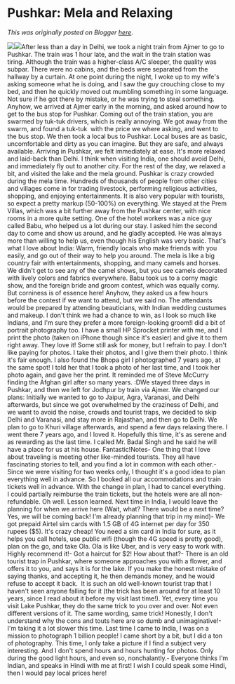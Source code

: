 # Pushkar: Mela and Relaxing

*This was originally posted on Blogger [here](https://photopensieve.blogspot.com/2018/11/pushkar-mela-and-relaxing.html)*.

![](https://blogger.googleusercontent.com/img/b/R29vZ2xl/AVvXsEgo7uTnuIqiv2b9i3KHTMppXewoL48uOEns8hDCoDmha9vg5J4PBp08I0bFLlg0XNFasrbXChmTRfPUNG7N0FxlpIjk0u8bth3Dv7cxhYWwOkCQ9VL8U4AsifO8FcFQkbMwZHYsd0yKSNSg/s5000/%255BUNSET%255D)![](https://blogger.googleusercontent.com/img/b/R29vZ2xl/AVvXsEilx_3AqS4ojx22uN7rfV9lwLH5qxsHej6Kx_rTLskPtSQVIXuTsCVySJv2fXYzOV5EmZtRxFoxbv5nhttjg69Pm_ibcIP-1CTVG3U04LPIrLCPbyeyJmMrGsEd1DAS9jmULSn1wq_zte7p/s5000/%255BUNSET%255D)After less than a day in Delhi, we took a night train from Ajmer to go to Pushkar. The train was 1 hour late, and the wait in the train station was tiring. Although the train was a higher-class A/C sleeper, the quality was subpar. There were no cabins, and the beds were separated from the hallway by a curtain. At one point during the night, I woke up to my wife's asking someone what he is doing, and I saw the guy crouching close to my bed, and then he quickly moved out mumbling something in some language. Not sure if he got there by mistake, or he was trying to steal something. Anyhow, we arrived at Ajmer early in the morning, and asked around how to get to the bus stop for Pushkar. Coming out of the train station, you are swarmed by tuk-tuk drivers, which is really annoying. We got away from the swarm, and found a tuk-tuk  with the price we where asking, and went to the bus stop. We then took a local bus to Pushkar. Local buses are as basic, uncomfortable and dirty as you can imagine. But they are safe, and always available. Arriving in Pushkar, we felt immediately at ease. It's more relaxed and laid-back than Delhi. I think when visiting India, one should avoid Delhi, and immediately fly out to another city. For the rest of the day, we relaxed a bit, and visited the lake and the mela ground. Pushkar is crazy crowded during the mela time. Hundreds of thousands of people from other cities and villages come in for trading livestock, performing religious activities, shopping, and enjoying entertainments. It is also very popular with tourists, so expect a pretty markup (50-100%) on everything. We stayed at the Prem Villas, which was a bit further away from the Pushkar center, with nice rooms in a more quite setting. One of the hotel workers was a nice guy called Babu, who helped us a lot during our stay. I asked him the second day to come and show us around, and he gladly accepted. He was always more than willing to help us, even though his English was very basic. That's what I love about India: Warm, friendly locals who make friends with you easily, and go out of their way to help you around. The mela is like a big country fair with entertainments, shopping, and many camels and horses. We didn't get to see any of the camel shows, but you see camels decorated with lively colors and fabrics everywhere. Babu took us to a corny magic show, and the foreign bride and groom contest, which was equally corny. But corniness is of essence here! Anyhow, they asked us a few hours before the contest if we want to attend, but we said no. The attendants would be prepared by attending beauticians, with Indian wedding custumes and makeup. I don't think we had a chance to win, as I look so much like Indians, and I'm sure they prefer a more foreign-looking groom!I did a bit of portrait photography too. I have a small HP Sprocket printer with me, and I print the photo (taken on iPhone though since it's easier) and give it to them right away. They love it! Some still ask for money, but I refrain to pay. I don't like paying for photos. I take their photos, and I give them their photo. I think it's fair enough. I also found the Bhopa girl I photographed 7 years ago, at the same spot! I told her that I took a photo of her last time, and I took her photo again, and gave her the print. It reminded me of Steve McCurry finding the Afghan girl after so many years. :DWe stayed three days in Pushkar, and then we left for Jodhpur by train via Ajmer. We changed our plans: Initially we wanted to go to Jaipur, Agra, Varanasi, and Delhi afterwards, but since we got overwhelmed by the craziness of Delhi, and we want to avoid the noise, crowds and tourist traps, we decided to skip Delhi and Varanasi, and stay more in Rajasthan, and then go to Delhi. We plan to go to Khuri village afterwards, and spend a few days relaxing there. I went there 7 years ago, and I loved it. Hopefully this time, it's as serene and as rewarding as the last time. I called Mr. Badal Singh and he said he will have a place for us at his house. Fantastic!Notes- One thing that I love about traveling is meeting other like-minded tourists. They all have fascinating stories to tell, and you find a lot in common with each other.- Since we were visiting for two weeks only, I thought it's a good idea to plan everything well in advance. So I booked all our accommodations and train tickets well in advance. With the change in plan, I had to cancel everything. I could partially reimburse the train tickets, but the hotels were are all non-refundable. Oh well. Lesson learned. Next time in India, I would leave the planning for when we arrive here (Wait, what? There would be a next time? Yes, we will be coming back! I'm already planning that trip in my mind)- We got prepaid Airtel sim cards with 1.5 GB of 4G internet per day for 350 rupees ($5). It's crazy cheap! You need a sim card in India for sure, as it helps you call hotels, use public wifi (though the 4G speed is pretty good), plan on the go, and take Ola. Ola is like Uber, and is very easy to work with. Highly recommend it!- Got a haircut for $2! How about that?- There is an old tourist trap in Pushkar, where someone approaches you with a flower, and offers it to you, and says it is for the lake. If you make the honest mistake of saying thanks, and accepting it, he then demands money, and he would refuse to accept it back.  It is such an old well-known tourist trap that I haven't seen anyone falling for it (the trick has been around for at least 10 years, since I read about it before my visit last time!). Yet, every time you visit Lake Pushkar, they do the same trick to you over and over. Not even different versions of it. The same wording, same trick! Honestly, I don't understand why the cons and touts here are so dumb and unimaginative!- I'm taking it a lot slower this time. Last time I came to India, I was on a mission to photograph 1 billion people! I came short by a bit, but I did a ton of photography. This time, I only take a picture if I find a subject very interesting. And I don't spend hours and hours hunting for photos. Only during the good light hours, and even so, nonchalantly.- Everyone thinks I'm Indian, and speaks in Hindi with me at first! I wish I could speak some Hindi, then I would pay local prices here!